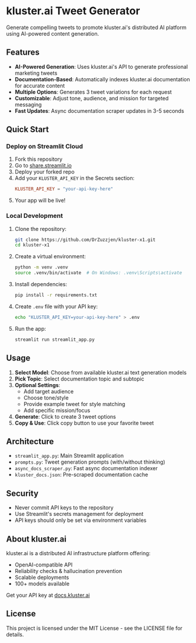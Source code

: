 # kluster.ai Tweet Generator

Generate compelling tweets to promote kluster.ai's distributed AI platform using AI-powered content generation.

## Features

- **AI-Powered Generation**: Uses kluster.ai's API to generate professional marketing tweets
- **Documentation-Based**: Automatically indexes kluster.ai documentation for accurate content
- **Multiple Options**: Generates 3 tweet variations for each request
- **Customizable**: Adjust tone, audience, and mission for targeted messaging
- **Fast Updates**: Async documentation scraper updates in 3-5 seconds

## Quick Start

### Deploy on Streamlit Cloud

1. Fork this repository
2. Go to [share.streamlit.io](https://share.streamlit.io)
3. Deploy your forked repo
4. Add your `KLUSTER_API_KEY` in the Secrets section:
   ```toml
   KLUSTER_API_KEY = "your-api-key-here"
   ```
5. Your app will be live!

### Local Development

1. Clone the repository:
   ```bash
   git clone https://github.com/DrZuzzjen/kluster-x1.git
   cd kluster-x1
   ```

2. Create a virtual environment:
   ```bash
   python -m venv .venv
   source .venv/bin/activate  # On Windows: .venv\Scripts\activate
   ```

3. Install dependencies:
   ```bash
   pip install -r requirements.txt
   ```

4. Create `.env` file with your API key:
   ```bash
   echo "KLUSTER_API_KEY=your-api-key-here" > .env
   ```

5. Run the app:
   ```bash
   streamlit run streamlit_app.py
   ```

## Usage

1. **Select Model**: Choose from available kluster.ai text generation models
2. **Pick Topic**: Select documentation topic and subtopic
3. **Optional Settings**:
   - Add target audience
   - Choose tone/style
   - Provide example tweet for style matching
   - Add specific mission/focus
4. **Generate**: Click to create 3 tweet options
5. **Copy & Use**: Click copy button to use your favorite tweet

## Architecture

- `streamlit_app.py`: Main Streamlit application
- `prompts.py`: Tweet generation prompts (with/without thinking)
- `async_docs_scraper.py`: Fast async documentation indexer
- `kluster_docs.json`: Pre-scraped documentation cache

## Security

- Never commit API keys to the repository
- Use Streamlit's secrets management for deployment
- API keys should only be set via environment variables

## About kluster.ai

kluster.ai is a distributed AI infrastructure platform offering:
- OpenAI-compatible API
- Reliability checks & hallucination prevention
- Scalable deployments
- 100+ models available

Get your API key at [docs.kluster.ai](https://docs.kluster.ai/get-started/get-api-key/)

## License

This project is licensed under the MIT License - see the LICENSE file for details.